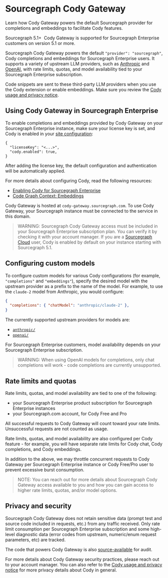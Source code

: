 # Sourcegraph Cody Gateway

<p class="subtitle">Learn how Cody Gateway powers the default Sourcegraph provider for completions and embeddings to facilitate Cody features.</p>

<aside class="badge">
<p> <span style="margin-right:0.25rem;" class="badge badge-note">Sourcegraph 5.1+</span> Cody Gateway is supported for Sourcegraph Enterprise customers on version 5.1 or more. </p>
</aside>

Sourcegraph Cody Gateway powers the default `"provider": "sourcegraph"`, Cody completions and embeddings for Sourcegraph Enterprise users. It supports a variety of upstream LLM providers, such as [Anthropic](https://www.anthropic.com/) and [OpenAI](https://openai.com/), with rate limits, quotas, and model availability tied to your Sourcegraph Enterprise subscription.

Code snippets are sent to these third-party LLM providers when you use the Cody extension or enable embeddings. Make sure you review the [Cody usage and privacy notice](https://sourcegraph.com/terms/cody-notice).

## Using Cody Gateway in Sourcegraph Enterprise

To enable completions and embeddings provided by Cody Gateway on your Sourcegraph Enterprise instance, make sure your license key is set, and Cody is enabled in your [site configuration](../../admin/config/site_config.md):

```jsonc
{
  "licenseKey": "<...>",
  "cody.enabled": true,
}
```

After adding the license key, the default configuration and authentication will be automatically applied.

For more details about configuring Cody, read the following resources:

- [Enabling Cody for Sourcegraph Enterprise](./../overview/enable-cody-enterprise.md)
- [Code Graph Context: Embeddings](./code-graph.md#embeddings)

Cody Gateway is hosted at `cody-gateway.sourcegraph.com`. To use Cody Gateway, your Sourcegraph instance must be connected to the service in this domain.

> WARNING: Sourcegraph Cody Gateway access must be included in your Sourcegraph Enterprise subscription plan. You can verify it by checking it with your account manager. If you are a [Sourcegraph Cloud](../../cloud/index.md) user, Cody is enabled by default on your instance starting with Sourcegraph 5.1.

## Configuring custom models

To configure custom models for various Cody configurations (for example, `"completions"` and `"embeddings"`), specify the desired model with the upstream provider as a prefix to the name of the model. For example, to use the `claude-2` model from Anthropic, you would configure:

```json
{
  "completions": { "chatModel": "anthropic/claude-2" },
}
```

The currently supported upstream providers for models are:

- [`anthropic/`](https://www.anthropic.com/)
- [`openai/`](https://openai.com/)

For Sourcegraph Enterprise customers, model availability depends on your Sourcegraph Enterprise subscription.

> WARNING: When using OpenAI models for completions, only chat completions will work - code completions are currently unsupported.

## Rate limits and quotas

Rate limits, quotas, and model availability are tied to one of the following:

- your Sourcegraph Enterprise product subscription for Sourcegraph Enterprise instances
- your Sourcegraph.com account, for Cody Free and Pro

All successful requests to Cody Gateway will count toward your rate limits. Unsuccessful requests are not counted as usage.

Rate limits, quotas, and model availability are also configured per Cody feature - for example, you will have separate rate limits for Cody chat, Cody completions, and Cody embeddings.

In addition to the above, we may throttle concurrent requests to Cody Gateway per Sourcegraph Enterprise instance or Cody Free/Pro user to prevent excessive burst consumption.

>NOTE: You can reach out for more details about Sourcegraph Cody Gateway access available to you and how you can gain access to higher rate limits, quotas, and/or model options.

## Privacy and security

Sourcegraph Cody Gateway does not retain sensitive data (prompt test and source code included in requests, etc.) from any traffic received. Only rate limit consumption per Sourcegraph Enterprise subscription and some high-level diagnostic data (error codes from upstream, numeric/enum request parameters, etc) are tracked.

The code that powers Cody Gateway is also [source-available](https://sourcegraph.com/search?q=context:global+repo:%5Egithub%5C.com/sourcegraph/sourcegraph$+f:cmd/cody-gateway+lang:go&patternType=lucky&sm=1&groupBy=path) for audit.

For more details about Cody Gateway security practices, please reach out to your account manager. You can also refer to the [Cody usage and privacy notice](https://sourcegraph.com/terms/cody-notice) for more privacy details about Cody in general.
